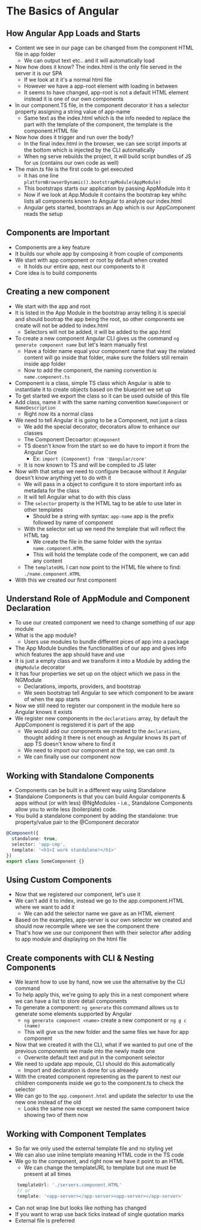 # The Basics of Angular

## How Angular App Loads and Starts
* Content we see in our page can be changed from the component HTML file in app folder
  * We can output text etc.. and it will automatically load
* Now how does it know? The index.html is the only file served in the server it is our SPA
  * If we look at it it's a normal html file
  * However we have a app-root element with loading in between
  * It seems to have changed, app-root is not a default HTML element instead it is one of our own components
* In our component.TS file, in the component decorator it has a selector property assigning a string value of app-name
  * Same text as the index.html which is the info needed to replace the part with the template of the component, the template is the component.HTML file
* Now how does it trigger and run over the body?
  * In the final index.html in the browser, we can see script imports at the bottom which is injected by the CLI automatically
  * When ng serve rebuilds the project, it will build script bundles of JS for us (contains our own code as well)
* The main.ts file is the first code to get executed
  * It has one line `platformBrowserDynamic().bootstrapModule(AppModule)`
  * This bootstraps starts our application by passing AppModule into it
  * Now if we look at App.Module it contains the bootstrap key whihc lists all components known to Angular to analyze our index.html
  * Angular gets started, bootstraps an App which is our AppComponent reads the setup

## Components are Important
* Components are a key feature
* It builds our whole app by composing it from couple of components
* We start with app component or root by default when created
  * It holds our entire app, nest our components to it
* Core idea is to build components

## Creating a new component
* We start with the app and root
* It is listed in the App Module in the bootstrap array telling it is special and should bootrap the app being the root, so other components we create will not be added to index.html
  * Selectors will not be added, it will be added to the app.html
* To create a new component Angular CLI gives us the command `ng generate component name` but let's learn manually first
  * Have a folder name equal your component name that way the related content will go inside that folder, make sure the folders still remain inside app folder
  * Now to add the component, the naming convention is `name.component.ts`
* Component is a class, simple TS class which Angular is able to instantiate it to create objects based on the blueprint we set up
* To get started we export the class so it can be used outside of this file
* Add class, name it with the same naming convention `NameComponent` or `NameDescription`
  * Right now its a normal class
* We need to tell Angular it is going to be a Component, not just a class
  * We add the special decorator, decorators allow to enhance our classes
  * The Component Decoartor: `@Component`
  * TS doesn't know from the start so we do have to import it from the Angular Core
    * Ex: `import {Component} from '@angular/core'`
  * It is now known to TS and will be compiled to JS later
* Now with that setup we need to configure because without it Angular doesn't know anything yet to do with it
  * We will pass in a object to configure it to store important info as metadata for the class
  * It will tell Angular what to do with this class
  * The `selector` property is the HTML tag to be able to use later in other templates
    * Should be a string with syntax: `app-name` app is the prefix followed by name of component
  * With the selector set up we need the template that will reflect the HTML tag
    * We create the file in the same folder with the syntax `name.component.HTML`
    * This will hold the template code of the component, we can add any content
  * The `templateURL` I can now point to the HTML file where to find: `./name.component.HTML`
* With this we created our first component

## Understand Role of AppModule and Component Declaration
* To use our created component we need to change something of our app module
* What is the app module?
  * Users use modules to bundle different pices of app into a package
* The App Module bundles the functionalities of our app and gives info which features the app should have and use
* It is just a empty class and we transform it into a Module by adding the `@NgModule` decorator
* It has four properties we set up on the object which we pass in the NGModule
  * Declarations, imports, providers, and bootstrap
  * We seen bootstrap tell Angular to see which component to be aware of when the app starts
* Now we still need to register our component in the module here so Angular knows it exists
* We register new components in the `declarations` array, by default the AppComponent is registered  it is part of the app
  * We would add our components we created to the `declarations`, thought adding it there is not enough as Angular knows its part of app TS doesn't know where to find it
  * We need to import our component at the top, we can omit .ts
  * We can finally use our component now

## Working with Standalone Components
* Components can be built in a different way using Standalone
* Standalone Components is that you can build Angular components & apps without (or with less) @NgModules - i.e., Standalone Components allow you to write less (boilerplate) code.
* You build a standalone component by adding the standalone: true property/value pair to the @Component decorator
```Typescript
@Component({
  standalone: true,
  selector: 'app-cmp',
  template: '<h1>I work standalone!</h1>'
})
export class SomeComponent {}
```

## Using Custom Components
* Now that we registered our component, let's use it
* We can't add it to index, instead we go to the app.component.HTML where we want to add it
  * We can add the selector name we gave as an HTML element <app-name>
* Based on the examples, app-server is our own selector we created and should now recompile where we see the component there
* That's how we use our component then with their selector after adding to app module and displaying on the html file

## Create components with CLI & Nesting Components
* We learnt how to use by hand, now we use the alternative by the CLI command
* To help apply this, we're going to aply this in a nest component where we can have a list to store detail components
* To generate a component: `ng generate` this command allows us to generate some elements supported by Angular
  * `ng generate component <name>` create a new component or `ng g c (name)`
  * This will give us the new folder and the same files we have for app component
* Now that we created it with the CLI, what if we wanted to put one of the previous components we made into the newly made one
  * Overwrite default text and put in the component selector
* We need to update app mpoule, CLI should do this automatically
  * Import and declaration is done for us alreaedy
* With the created component representing as the parent to nest our children components inside we go to the component.ts to check the selector
* We can go to the `app.component.html` and update the selector to use the new one instead of the old
  * Looks the same now except we nested the same component twice showing two of them now

## Working with Component Templates
* So far we only used the external template file and no styling yet
* We can also use inline template meaning HTML code in the TS code
* We go to the component, and right now we have it point to an HTML
  * We can change the templateURL to template but one must be present at all times
```Typescript
    templateUrl: './servers.component.HTML'
    // or
    template: '<app-server></app-server><app-server></app-server>'
```
  * Can not wrap line but looks like nothing has changed
  * If you want to wrap use back ticks instead of single quotation marks
* External file is preferred 
